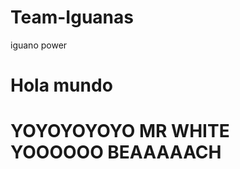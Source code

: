 # Team-Iguanas
iguano power
 <!DOCTYPE html>
<html>
<head>
  <title>Hola Mundo</title>
</head>
<body>
  <h1>Hola mundo</h1>
<h1>YOYOYOYOYO MR WHITE YOOOOOO BEAAAAACH </h1>
 
</body>
</html>
